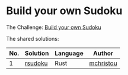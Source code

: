 
# Build your own Sudoku

The Challenge: [Build your own Sudoku](https://codingchallenges.fyi/challenges/challenge-sudoku)

The shared solutions:

| No. | Solution                                        | Language | Author                                              |
|-----|-------------------------------------------------|----------|---------------------------------------------------|
| 1   | [rsudoku](https://github.com/mchristou/rsudoku) | Rust     | [mchristou](https://github.com/mchristou) |
